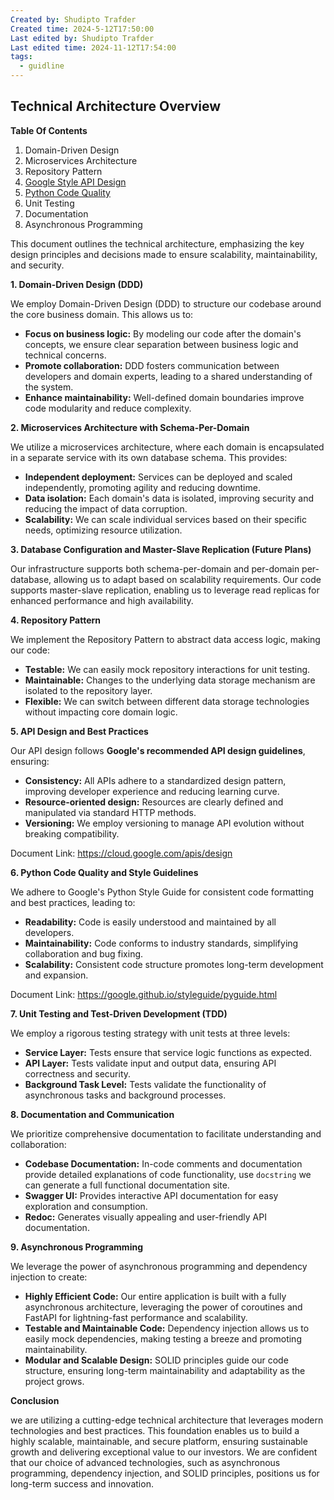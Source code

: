 ```yaml
---
Created by: Shudipto Trafder
Created time: 2024-5-12T17:50:00
Last edited by: Shudipto Trafder
Last edited time: 2024-11-12T17:54:00
tags:
  - guidline
---
```

##  Technical Architecture Overview

**Table Of Contents**
1. Domain-Driven Design
2. Microservices Architecture
3. Repository Pattern
4. [Google Style API Design](https://cloud.google.com/apis/design)
5. [Python Code Quality](https://google.github.io/styleguide/pyguide.html)
6. Unit Testing
7. Documentation
8. Asynchronous Programming

This document outlines the technical architecture, emphasizing the key design principles and decisions made to ensure scalability, maintainability, and security.

**1. Domain-Driven Design (DDD)**

We employ Domain-Driven Design (DDD) to structure our codebase around the core business domain. This allows us to:

* **Focus on business logic:** By modeling our code after the domain's concepts, we ensure clear separation between business logic and technical concerns.
* **Promote collaboration:** DDD fosters communication between developers and domain experts, leading to a shared understanding of the system.
* **Enhance maintainability:** Well-defined domain boundaries improve code modularity and reduce complexity.

**2. Microservices Architecture with Schema-Per-Domain**

We utilize a microservices architecture, where each domain is encapsulated in a separate service with its own database schema. This provides:

* **Independent deployment:** Services can be deployed and scaled independently, promoting agility and reducing downtime.
* **Data isolation:** Each domain's data is isolated, improving security and reducing the impact of data corruption.
* **Scalability:** We can scale individual services based on their specific needs, optimizing resource utilization.

**3. Database Configuration and Master-Slave Replication (Future Plans)**

Our infrastructure supports both schema-per-domain and per-domain per-database, allowing us to adapt based on scalability requirements. Our code supports master-slave replication, enabling us to leverage read replicas for enhanced performance and high availability.

**4. Repository Pattern**

We implement the Repository Pattern to abstract data access logic, making our code:

* **Testable:** We can easily mock repository interactions for unit testing.
* **Maintainable:** Changes to the underlying data storage mechanism are isolated to the repository layer.
* **Flexible:** We can switch between different data storage technologies without impacting core domain logic.

**5. API Design and Best Practices**

Our API design follows **Google's recommended API design guidelines**, ensuring:

* **Consistency:** All APIs adhere to a standardized design pattern, improving developer experience and reducing learning curve.
* **Resource-oriented design:** Resources are clearly defined and manipulated via standard HTTP methods.
* **Versioning:** We employ versioning to manage API evolution without breaking compatibility.

Document Link: https://cloud.google.com/apis/design

**6. Python Code Quality and Style Guidelines**

We adhere to Google's Python Style Guide for consistent code formatting and best practices, leading to:

* **Readability:** Code is easily understood and maintained by all developers.
* **Maintainability:** Code conforms to industry standards, simplifying collaboration and bug fixing.
* **Scalability:** Consistent code structure promotes long-term development and expansion.

Document Link: https://google.github.io/styleguide/pyguide.html

**7. Unit Testing and Test-Driven Development (TDD)**

We employ a rigorous testing strategy with unit tests at three levels:

* **Service Layer:** Tests ensure that service logic functions as expected.
* **API Layer:** Tests validate input and output data, ensuring API correctness and security.
* **Background Task Level:** Tests validate the functionality of asynchronous tasks and background processes.

**8. Documentation and Communication**

We prioritize comprehensive documentation to facilitate understanding and collaboration:

* **Codebase Documentation:** In-code comments and documentation provide detailed explanations of code functionality, use `docstring` we can generate a full functional  documentation site. 
* **Swagger UI:** Provides interactive API documentation for easy exploration and consumption.
* **Redoc:** Generates visually appealing and user-friendly API documentation.

**9. Asynchronous Programming**

We leverage the power of asynchronous programming and dependency injection to create:

* **Highly Efficient Code:** Our entire application is built with a fully asynchronous architecture, leveraging the power of coroutines and FastAPI for lightning-fast performance and scalability.
* **Testable and Maintainable Code:** Dependency injection allows us to easily mock dependencies, making testing a breeze and promoting maintainability.
* **Modular and Scalable Design:**  SOLID principles guide our code structure, ensuring long-term maintainability and adaptability as the project grows.

**Conclusion**

we are utilizing a cutting-edge technical architecture that leverages modern technologies and best practices. This foundation enables us to build a highly scalable, maintainable, and secure platform, ensuring sustainable growth and delivering exceptional value to our investors. We are confident that our choice of advanced technologies, such as asynchronous programming, dependency injection, and SOLID principles, positions us for long-term success and innovation. 
